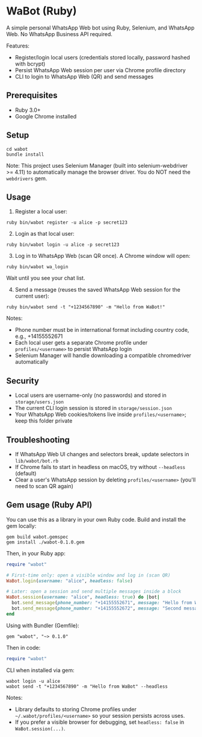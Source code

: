 # WaBot (Ruby)

A simple personal WhatsApp Web bot using Ruby, Selenium, and WhatsApp Web. No WhatsApp Business API required.

Features:
- Register/login local users (credentials stored locally, password hashed with bcrypt)
- Persist WhatsApp Web session per user via Chrome profile directory
- CLI to login to WhatsApp Web (QR) and send messages

## Prerequisites
- Ruby 3.0+
- Google Chrome installed

## Setup
```
cd wabot
bundle install
```

Note: This project uses Selenium Manager (built into selenium-webdriver >= 4.11) to automatically manage the browser driver. You do NOT need the `webdrivers` gem.

## Usage
1) Register a local user:
```
ruby bin/wabot register -u alice -p secret123
```

2) Login as that local user:
```
ruby bin/wabot login -u alice -p secret123
```

3) Log in to WhatsApp Web (scan QR once). A Chrome window will open:
```
ruby bin/wabot wa_login
```
Wait until you see your chat list.

4) Send a message (reuses the saved WhatsApp Web session for the current user):
```
ruby bin/wabot send -t "+1234567890" -m "Hello from WaBot!"
```

Notes:
- Phone number must be in international format including country code, e.g., +14155552671
- Each local user gets a separate Chrome profile under `profiles/<username>` to persist WhatsApp login
 - Selenium Manager will handle downloading a compatible chromedriver automatically

## Security
- Local users are username-only (no passwords) and stored in `storage/users.json`
- The current CLI login session is stored in `storage/session.json`
- Your WhatsApp Web cookies/tokens live inside `profiles/<username>`; keep this folder private

## Troubleshooting
- If WhatsApp Web UI changes and selectors break, update selectors in `lib/wabot/bot.rb`
- If Chrome fails to start in headless on macOS, try without `--headless` (default)
- Clear a user's WhatsApp session by deleting `profiles/<username>` (you'll need to scan QR again)

## Gem usage (Ruby API)

You can use this as a library in your own Ruby code. Build and install the gem locally:

```
gem build wabot.gemspec
gem install ./wabot-0.1.0.gem
```

Then, in your Ruby app:

```ruby
require "wabot"

# First-time only: open a visible window and log in (scan QR)
WaBot.login(username: "alice", headless: false)

# Later: open a session and send multiple messages inside a block
WaBot.session(username: "alice", headless: true) do |bot|
  bot.send_message(phone_number: "+14155552671", message: "Hello from WaBot")
  bot.send_message(phone_number: "+14155552672", message: "Second message")
end
```

Using with Bundler (Gemfile):

```
gem "wabot", "~> 0.1.0"
```

Then in code:

```ruby
require "wabot"
```

CLI when installed via gem:

```
wabot login -u alice
wabot send -t "+1234567890" -m "Hello from WaBot" --headless
```

Notes:
- Library defaults to storing Chrome profiles under `~/.wabot/profiles/<username>` so your session persists across uses.
- If you prefer a visible browser for debugging, set `headless: false` in `WaBot.session(...)`.
